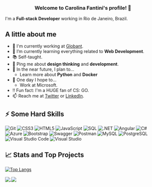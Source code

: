<h3 align="center">
  Welcome to Carolina Fantini's profile! 👋
</h3>

I'm a **Full-stack Developer** working in Rio de Janeiro, Brazil.

## A little about me

- 🔨 I'm currently working at [Globant](https://www.globant.com/).
- 🌱 I’m currently learning everything related to **Web Development**.
- 📚 Self-taught.
- 💬 Ping me about **design thinking** and **development**.
- 🎯 In the near future, I plan to...
  - Learn more about **Python** and **Docker**
- 🤞 One day I hope to...
  - Work at Microsoft.
- ‼️ Fun fact: I'm a HUGE fan of CS: GO.
- 📫 Reach me at [Twitter](https://twitter.com/carol_fantini) or [LinkedIn](https://linkedin.com/in/carolfantini).

## ⚡ Some Hard Skills

![Git](https://img.shields.io/badge/-Git-F05032?&logo=git&logoColor=FFFFFF)
![CSS3](https://img.shields.io/badge/CSS-%231572B6.svg?logo=css3)
![HTML5](https://img.shields.io/badge/HTML-%23E34F26.svg?logo=html5&logoColor=white)
![JavaScript](https://img.shields.io/badge/JavaScript-%23F7DF1E.svg?logo=javascript&logoColor=black)
![SQL](https://img.shields.io/badge/SQL-%23025E8C.svg?logo=amazon-dynamodb)
![.NET](https://img.shields.io/badge/.NET-5C2D91?logo=.net)
![Angular](https://img.shields.io/badge/Angular-F05032.svg?logo=angular)
![C#](https://img.shields.io/badge/C%23-8A2BE2.svg?logo=c-sharp)
![Azure](https://img.shields.io/badge/Azure-3333FF.svg?logo=microsoft%20azure)
![Bootstrap](https://img.shields.io/badge/Bootstrap-5C2D91.svg?logo=bootstrap&logoColor=white)
![Swagger](https://img.shields.io/badge/Swagger-000033?logo=swagger)
![Postman](https://img.shields.io/badge/Postman-FF8533?logo=postman&logoColor=white)
![MySQL](https://img.shields.io/badge/MySQL-000066?logo=mysql&logoColor=white)
![PostgreSQL](https://img.shields.io/badge/PostgreSQL-0066FF?logo=postgresql&logoColor=white)
![Visual Studio Code](https://img.shields.io/badge/Visual%20Studio%20Code-0078d7.svg?logo=visual-studio-code&logoColor=white)
![Visual Studio](https://img.shields.io/badge/Visual%20Studio-5C2D91.svg?logo=visual-studio&logoColor=white)

## 📈 Stats and Top Projects

[![Top Langs](https://github-readme-stats.vercel.app/api/top-langs/?username=CarolFantini&layout=compact&langs_count=6&theme=dark&cache_seconds=1800&locale=en)]()

<a href="https://github.com/CarolFantini/BCChallenge">
  <img align="center" src="https://github-readme-stats.vercel.app/api/pin/?username=CarolFantini&repo=BCChallenge&theme=dark&cache_seconds=1800&locale=en" />
</a>
<a href="https://github.com/CarolFantini/VHChallenge">
  <img align="center" src="https://github-readme-stats.vercel.app/api/pin/?username=CarolFantini&repo=VHChallenge&theme=dark&cache_seconds=1800&locale=en" />
</a>
